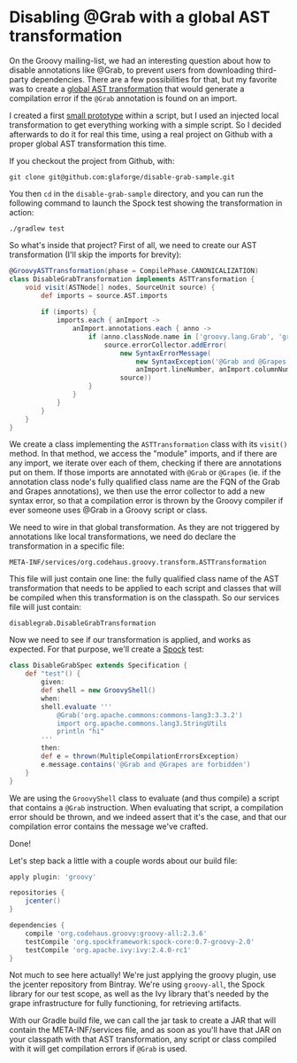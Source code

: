Disabling @Grab with a global AST transformation
================================================

On the Groovy mailing-list, we had an interesting question about how to disable annotations like @Grab, to prevent users from downloading third-party dependencies.
There are a few possibilities for that, but my favorite was to create a [global AST transformation](http://groovy.codehaus.org/Global+AST+Transformations) that would generate a compilation error if the `@Grab` annotation is found on an import.

I created a first [small prototype](http://groovyconsole.appspot.com/script/5686306919153664) within a script, but I used an injected local transformation to get everything working with a simple script. So I decided afterwards to do it for real this time, using a real project on Github with a proper global AST transformation this time.

If you checkout the project from Github, with:

    git clone git@github.com:glaforge/disable-grab-sample.git

You then `cd` in the `disable-grab-sample` directory, and you can run the following command to launch the Spock test showing the transformation in action:

    ./gradlew test
    
So what's inside that project? First of all, we need to create our AST transformation (I'll skip the imports for brevity):

```groovy
@GroovyASTTransformation(phase = CompilePhase.CANONICALIZATION)
class DisableGrabTransformation implements ASTTransformation {
    void visit(ASTNode[] nodes, SourceUnit source) {
        def imports = source.AST.imports
        
        if (imports) {
            imports.each { anImport ->
                anImport.annotations.each { anno ->
                    if (anno.classNode.name in ['groovy.lang.Grab', 'groovy.lang.Grapes']) {
                        source.errorCollector.addError(
                            new SyntaxErrorMessage(
                                new SyntaxException('@Grab and @Grapes are forbidden',
                                anImport.lineNumber, anImport.columnNumber), 
                            source))
                    }
                }
            }
        }
    }
}
```

We create a class implementing the `ASTTransformation` class with its `visit()` method. In that method, we access the "module" imports, and if there are any import, we iterate over each of them, checking if there are annotations put on them. If those imports are annotated with `@Grab` or `@Grapes` (ie. if the annotation class node's fully qualified class name are the FQN of the Grab and Grapes annotations), we then use the error collector to add a new syntax error, so that a compilation error is thrown by the Groovy compiler if ever someone uses @Grab in a Groovy script or class.

We need to wire in that global transformation. As they are not triggered by annotations like local transformations, we need do declare the transformation in a specific file: 

    META-INF/services/org.codehaus.groovy.transform.ASTTransformation
    
This file will just contain one line: the fully qualified class name of the AST transformation that needs to be applied to each script and classes that will be compiled when this transformation is on the classpath. So our services file will just contain:

    disablegrab.DisableGrabTransformation
    
Now we need to see if our transformation is applied, and works as expected. For that purpose, we'll create a [Spock](http://spock-framework.readthedocs.org/en/latest/) test:

```groovy
class DisableGrabSpec extends Specification {
    def "test"() {
        given:
        def shell = new GroovyShell()
        when:
        shell.evaluate '''
            @Grab('org.apache.commons:commons-lang3:3.3.2')
            import org.apache.commons.lang3.StringUtils
            println "hi"        
        '''
        then:
        def e = thrown(MultipleCompilationErrorsException)
        e.message.contains('@Grab and @Grapes are forbidden')
    }
}
```

We are using the `GroovyShell` class to evaluate (and thus compile) a script that contains a `@Grab` instruction. When evaluating that script, a compilation error should be thrown, and we indeed assert that it's the case, and that our compilation error contains the message we've crafted.

Done!

Let's step back a little with a couple words about our build file:

```groovy
apply plugin: 'groovy'

repositories {
    jcenter()
}

dependencies {
    compile 'org.codehaus.groovy:groovy-all:2.3.6'
    testCompile 'org.spockframework:spock-core:0.7-groovy-2.0'
    testCompile 'org.apache.ivy:ivy:2.4.0-rc1'
}
```

Not much to see here actually! We're just applying the groovy plugin, use the jcenter repository from Bintray. We're using `groovy-all`, the Spock library for our test scope, as well as the Ivy library that's needed by the grape infrastructure for fully functioning, for retrieving artifacts.

With our Gradle build file, we can call the jar task to create a JAR that will contain the META-INF/services file, and as soon as you'll have that JAR on your classpath with that AST transformation, any script or class compiled with it will get compilation errors if `@Grab` is used.

